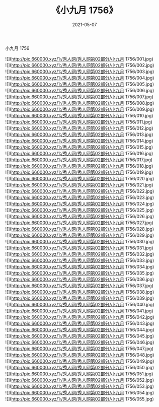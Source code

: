 ﻿---
layout: post
title:  《小九月 1756》
date:   2021-05-07
img: http://pic.660000.xyz/1:/秀人网/秀人网第02部分/小九月 1756/000.jpg
categories: [美女, 清纯, 唯美]
---

小九月 1756

  ![](http://pic.660000.xyz/1:/秀人网/秀人网第02部分/小九月 1756/001.jpg) <br> ![](http://pic.660000.xyz/1:/秀人网/秀人网第02部分/小九月 1756/002.jpg) <br> ![](http://pic.660000.xyz/1:/秀人网/秀人网第02部分/小九月 1756/003.jpg) <br> ![](http://pic.660000.xyz/1:/秀人网/秀人网第02部分/小九月 1756/004.jpg) <br> ![](http://pic.660000.xyz/1:/秀人网/秀人网第02部分/小九月 1756/005.jpg) <br> ![](http://pic.660000.xyz/1:/秀人网/秀人网第02部分/小九月 1756/006.jpg) <br> ![](http://pic.660000.xyz/1:/秀人网/秀人网第02部分/小九月 1756/007.jpg) <br> ![](http://pic.660000.xyz/1:/秀人网/秀人网第02部分/小九月 1756/008.jpg) <br> ![](http://pic.660000.xyz/1:/秀人网/秀人网第02部分/小九月 1756/009.jpg) <br> ![](http://pic.660000.xyz/1:/秀人网/秀人网第02部分/小九月 1756/010.jpg) <br> ![](http://pic.660000.xyz/1:/秀人网/秀人网第02部分/小九月 1756/011.jpg) <br> ![](http://pic.660000.xyz/1:/秀人网/秀人网第02部分/小九月 1756/012.jpg) <br> ![](http://pic.660000.xyz/1:/秀人网/秀人网第02部分/小九月 1756/013.jpg) <br> ![](http://pic.660000.xyz/1:/秀人网/秀人网第02部分/小九月 1756/014.jpg) <br> ![](http://pic.660000.xyz/1:/秀人网/秀人网第02部分/小九月 1756/015.jpg) <br> ![](http://pic.660000.xyz/1:/秀人网/秀人网第02部分/小九月 1756/016.jpg) <br> ![](http://pic.660000.xyz/1:/秀人网/秀人网第02部分/小九月 1756/017.jpg) <br> ![](http://pic.660000.xyz/1:/秀人网/秀人网第02部分/小九月 1756/018.jpg) <br> ![](http://pic.660000.xyz/1:/秀人网/秀人网第02部分/小九月 1756/019.jpg) <br> ![](http://pic.660000.xyz/1:/秀人网/秀人网第02部分/小九月 1756/020.jpg) <br> ![](http://pic.660000.xyz/1:/秀人网/秀人网第02部分/小九月 1756/021.jpg) <br> ![](http://pic.660000.xyz/1:/秀人网/秀人网第02部分/小九月 1756/022.jpg) <br> ![](http://pic.660000.xyz/1:/秀人网/秀人网第02部分/小九月 1756/023.jpg) <br> ![](http://pic.660000.xyz/1:/秀人网/秀人网第02部分/小九月 1756/024.jpg) <br> ![](http://pic.660000.xyz/1:/秀人网/秀人网第02部分/小九月 1756/025.jpg) <br> ![](http://pic.660000.xyz/1:/秀人网/秀人网第02部分/小九月 1756/026.jpg) <br> ![](http://pic.660000.xyz/1:/秀人网/秀人网第02部分/小九月 1756/027.jpg) <br> ![](http://pic.660000.xyz/1:/秀人网/秀人网第02部分/小九月 1756/028.jpg) <br> ![](http://pic.660000.xyz/1:/秀人网/秀人网第02部分/小九月 1756/029.jpg) <br> ![](http://pic.660000.xyz/1:/秀人网/秀人网第02部分/小九月 1756/030.jpg) <br> ![](http://pic.660000.xyz/1:/秀人网/秀人网第02部分/小九月 1756/031.jpg) <br> ![](http://pic.660000.xyz/1:/秀人网/秀人网第02部分/小九月 1756/032.jpg) <br> ![](http://pic.660000.xyz/1:/秀人网/秀人网第02部分/小九月 1756/033.jpg) <br> ![](http://pic.660000.xyz/1:/秀人网/秀人网第02部分/小九月 1756/034.jpg) <br> ![](http://pic.660000.xyz/1:/秀人网/秀人网第02部分/小九月 1756/035.jpg) <br> ![](http://pic.660000.xyz/1:/秀人网/秀人网第02部分/小九月 1756/036.jpg) <br> ![](http://pic.660000.xyz/1:/秀人网/秀人网第02部分/小九月 1756/037.jpg) <br> ![](http://pic.660000.xyz/1:/秀人网/秀人网第02部分/小九月 1756/038.jpg) <br> ![](http://pic.660000.xyz/1:/秀人网/秀人网第02部分/小九月 1756/039.jpg) <br> ![](http://pic.660000.xyz/1:/秀人网/秀人网第02部分/小九月 1756/040.jpg) <br> ![](http://pic.660000.xyz/1:/秀人网/秀人网第02部分/小九月 1756/041.jpg) <br> ![](http://pic.660000.xyz/1:/秀人网/秀人网第02部分/小九月 1756/042.jpg) <br> ![](http://pic.660000.xyz/1:/秀人网/秀人网第02部分/小九月 1756/043.jpg) <br> ![](http://pic.660000.xyz/1:/秀人网/秀人网第02部分/小九月 1756/044.jpg) <br> ![](http://pic.660000.xyz/1:/秀人网/秀人网第02部分/小九月 1756/045.jpg) <br> ![](http://pic.660000.xyz/1:/秀人网/秀人网第02部分/小九月 1756/046.jpg) <br> ![](http://pic.660000.xyz/1:/秀人网/秀人网第02部分/小九月 1756/047.jpg) <br> ![](http://pic.660000.xyz/1:/秀人网/秀人网第02部分/小九月 1756/048.jpg) <br> ![](http://pic.660000.xyz/1:/秀人网/秀人网第02部分/小九月 1756/049.jpg) <br> ![](http://pic.660000.xyz/1:/秀人网/秀人网第02部分/小九月 1756/050.jpg) <br> ![](http://pic.660000.xyz/1:/秀人网/秀人网第02部分/小九月 1756/051.jpg) <br> ![](http://pic.660000.xyz/1:/秀人网/秀人网第02部分/小九月 1756/052.jpg) <br> ![](http://pic.660000.xyz/1:/秀人网/秀人网第02部分/小九月 1756/053.jpg) <br> ![](http://pic.660000.xyz/1:/秀人网/秀人网第02部分/小九月 1756/054.jpg) <br> ![](http://pic.660000.xyz/1:/秀人网/秀人网第02部分/小九月 1756/055.jpg) <br>